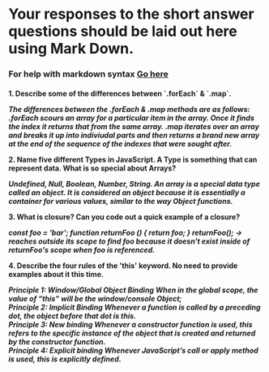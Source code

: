 # Your responses to the short answer questions should be laid out here using Mark Down.
### For help with markdown syntax [Go here](https://github.com/adam-p/markdown-here/wiki/Markdown-Cheatsheet)

<html>
    <body>
        <h4>
            <p>1. Describe some of the differences between `.forEach` & `.map`.</p>
                <p><i>The differences between the .forEach & .map methods are as follows: .forEach scours an array for a particular item in the                         array. Once it finds the index it returns that from the same array. .map iterates over an array and breaks it up into                             indiviudal parts and then returns a brand new array at the end of the sequence of the indexes that were sought after.</i>                   </p>
            <p>2. Name five different Types in JavaScript. A Type is something that can represent data. What is so special about Arrays?</p>
                <p><i>Undefined, Null, Boolean, Number, String. An array is a special data type called an object. It is considered an object because                     it is essentially a container for various values, similar to the way Object functions.</i></p>
            <p>3. What is closure? Can you code out a quick example of a closure?</p>
                  <p><i>const foo = 'bar';
function returnFoo () {
  return foo;
}
returnFoo(); -> reaches outside its scope to find foo because it doesn't exist inside of returnFoo's scope when foo is referenced.</i></p>
            <p>4. Describe the four rules of the 'this' keyword. No need to provide examples about it this time.</p>
                  <p><i>Principle 1: Window/Global Object Binding
                    When in the global scope, the value of “this” will be the window/console Object;<br>
                    Principle 2: Implicit Binding
Whenever a function is called by a preceding dot, the object before that dot is this.
                    <br>Principle 3: New binding
Whenever a constructor function is used, this refers to the specific instance of the object that is created and returned by the constructor function.
                    <br>Principle 4: Explicit binding
Whenever JavaScript’s call or apply method is used, this is explicitly defined.
                    </br></i></p>
        </h4>
    </body>
</html>
